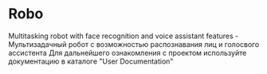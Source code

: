 # Robo
Multitasking robot with face recognition and voice assistant features - Мультизадачный робот с возможностью распознавания лиц и голосвого ассистента
Для дальнейшего ознакомления с проектом используйте документацию в каталоге "User Documentation"
